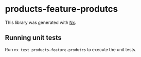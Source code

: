 # products-feature-produtcs

This library was generated with [Nx](https://nx.dev).

## Running unit tests

Run `nx test products-feature-produtcs` to execute the unit tests.
